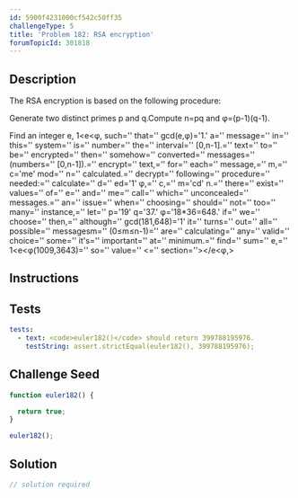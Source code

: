 ```yaml
---
id: 5900f4231000cf542c50ff35
challengeType: 5
title: 'Problem 182: RSA encryption'
forumTopicId: 301818
---
```


## Description

<section id='description'>

The RSA encryption is based on the following procedure:

Generate two distinct primes p and q.Compute n=pq and φ=(p-1)(q-1).

Find an integer e, 1&lt;e&lt;φ, such='' that='' gcd(e,φ)='1.' a='' message='' in='' this='' system='' is='' number='' the='' interval='' \[0,n-1].='' text='' to='' be='' encrypted='' then='' somehow='' converted='' messages='' (numbers='' \[0,n-1]).='' encrypt='' text,='' for='' each='' message,='' m,='' c='me' mod='' n='' calculated.='' decrypt='' following='' procedure='' needed:='' calculate='' d='' ed='1' φ,='' c,='' m='cd' n.='' there='' exist='' values='' of='' e='' and='' me='' call='' which='' unconcealed='' messages.='' an='' issue='' when='' choosing='' should='' not='' too='' many='' instance,='' let='' p='19' q='37.' φ='18\*36=648.' if='' we='' choose='' then,='' although='' gcd(181,648)='1' it='' turns='' out='' all='' possible='' messagesm='' (0≤m≤n-1)='' are='' calculating='' any='' valid='' choice='' some='' it's='' important='' at='' minimum.='' find='' sum='' e,='' 1&lt;e&lt;φ(1009,3643)='' so='' value='' &lt;='' section=''>&lt;/e&lt;φ,>

</section>

## Instructions

<section id='instructions'>

</section>

## Tests

<section id='tests'>

```yml
tests:
  - text: <code>euler182()</code> should return 399788195976.
    testString: assert.strictEqual(euler182(), 399788195976);

```

</section>

## Challenge Seed

<section id='challengeSeed'>

<div id='js-seed'>

```js
function euler182() {

  return true;
}

euler182();
```

</div>

</section>

## Solution

<section id='solution'>

```js
// solution required
```

</section>
